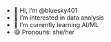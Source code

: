 - 👋 Hi, I’m @bluesky401
- 👀 I’m interested in data analysis 
- 🌱 I’m currently learning AI/ML
- 😄 Pronouns: she/her

<!---
bluesky401/bluesky401 is a ✨ special ✨ repository because its `README.md` (this file) appears on your GitHub profile.
You can click the Preview link to take a look at your changes.
--->
